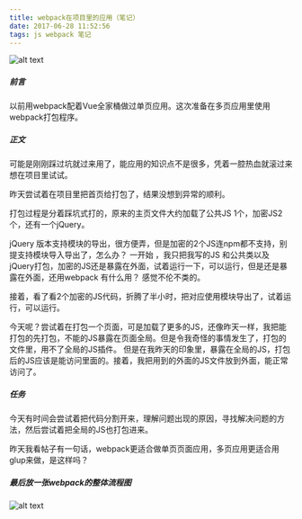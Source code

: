 ```yaml
---
title: webpack在项目里的应用（笔记）
date: 2017-06-28 11:52:56
tags: js webpack 笔记
---
```

![alt text](http://upload-images.jianshu.io/upload_images/3354589-aeaa8cbe30addeae.jpg?imageMogr2/auto-orient/strip%7CimageView2/2/w/1240)

<!--more--><!--more-->

#####  前言

以前用webpack配着Vue全家桶做过单页应用。这次准备在多页应用里使用webpack打包程序。

##### 正文

可能是刚刚踩过坑就过来用了，能应用的知识点不是很多，凭着一腔热血就滚过来想在项目里试试。

昨天尝试着在项目里把首页给打包了，结果没想到异常的顺利。


打包过程是分着踩坑式打的，原来的主页文件大约加载了公共JS 1个，加密JS2个，还有一个jQuery。

jQuery 版本支持模块的导出，很方便弄，但是加密的2个JS连npm都不支持，别提支持模块导入导出了，怎么办？
一开始 ，我只把我写的JS 和公共类以及jQuery打包，加密的JS还是暴露在外面，试着运行一下，可以运行，但是还是暴露在外面，还用webpack 有什么用？
感觉不伦不类的。

接着，看了看2个加密的JS代码，折腾了半小时，把对应使用模块导出了，试着运行，可以运行。

今天呢？尝试着在打包一个页面，可是加载了更多的JS，还像昨天一样，我把能打包的先打包，不能的JS暴露在页面全局。但是令我奇怪的事情发生了，打包的文件里，用不了全局的JS插件。
但是在我昨天的印象里，暴露在全局的JS，打包后的JS应该是能访问里面的。接着，我把用到的外面的JS文件放到外面，能正常访问了。


##### 任务

今天有时间会尝试着把代码分割开来，理解问题出现的原因，寻找解决问题的方法，然后尝试着把全局的JS也打包进来。

昨天我看帖子有一句话，webpack更适合做单页页面应用，多页应用更适合用glup来做，是这样吗？

##### 最后放一张webpack的整体流程图
![alt text](https://img.alicdn.com/tps/TB1GVGFNXXXXXaTapXXXXXXXXXX-4436-4244.jpg)


